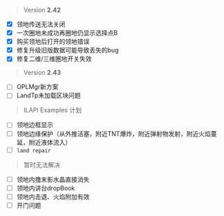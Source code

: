 > Version **2.42**
 - [x] 领地传送无法关闭
 - [x] 一次圈地未成功再圈地仍显示选择点B
 - [x] 购买领地后打开的领地错误
 - [x] 修复升级旧版数据可能导致丢失的bug
 - [x] 修复二维/三维圈地开关失效

> Version **2.43**
 - [ ] OPLMgr新方案
 - [ ] LandTp未加载区块问题

> ILAPI Examples 计划
 - [ ] 领地边框显示
 - [ ] 领地边缘保护（从外推活塞，附近TNT爆炸，附近弹射物发射，附近火焰蔓延，附近液体流入）
 - [ ] `land repair`

> 暂时无法解决
 - [ ] 领地内撸末影水晶直接消失
 - [ ] 领地内讲台dropBook
 - [ ] 领地内击退、火焰附加有效
 - [ ] 开门问题